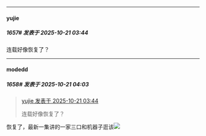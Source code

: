 ﻿
*****

####  yujie  
##### 1657#       发表于 2025-10-21 03:44

连载好像恢复了？


*****

####  modedd  
##### 1658#       发表于 2025-10-21 04:03

<blockquote><a href="httphttps://stage1st.com/2b/forum.php?mod=redirect&amp;goto=findpost&amp;pid=68601965&amp;ptid=2124265" target="_blank">yujie 发表于 2025-10-21 03:44</a>

连载好像恢复了？</blockquote>
恢复了，最新一集讲的一家三口和机器子逛该<img src="https://static.stage1st.com/image/smiley/face2017/076.png" referrerpolicy="no-referrer">

